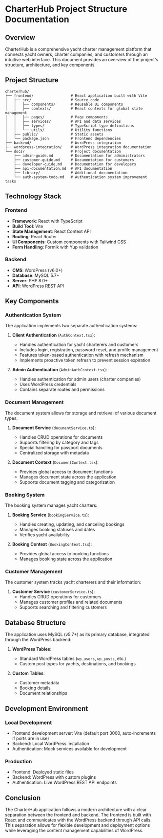 # CharterHub Project Structure Documentation

## Overview

CharterHub is a comprehensive yacht charter management platform that connects yacht owners, charter companies, and customers through an intuitive web interface. This document provides an overview of the project's structure, architecture, and key components.

## Project Structure

```
charterhub/
├── frontend/                 # React application built with Vite
│   ├── src/                  # Source code
│   │   ├── components/       # Reusable UI components
│   │   ├── contexts/         # React contexts for global state management
│   │   ├── pages/            # Page components
│   │   ├── services/         # API and data services
│   │   ├── types/            # TypeScript type definitions
│   │   └── utils/            # Utility functions
│   ├── public/               # Static assets
│   └── package.json          # Frontend dependencies
├── backend/                  # WordPress integration
├── wordpress-integration/    # WordPress integration documentation
└── docs/                     # Project documentation
    ├── admin-guide.md        # Documentation for administrators
    ├── customer-guide.md     # Documentation for customers
    ├── developer-guide.md    # Documentation for developers
    ├── api-documentation.md  # API documentation
    ├── library/              # Additional documentation
    └── auth-system-todo.md   # Authentication system improvement tasks
```

## Technology Stack

### Frontend
- **Framework**: React with TypeScript
- **Build Tool**: Vite
- **State Management**: React Context API
- **Routing**: React Router
- **UI Components**: Custom components with Tailwind CSS
- **Form Handling**: Formik with Yup validation

### Backend
- **CMS**: WordPress (v6.0+)
- **Database**: MySQL 5.7+
- **Server**: PHP 8.0+
- **API**: WordPress REST API

## Key Components

### Authentication System

The application implements two separate authentication systems:

1. **Client Authentication** (`AuthContext.tsx`):
   - Handles authentication for yacht charterers and customers
   - Includes login, registration, password reset, and profile management
   - Features token-based authentication with refresh mechanism
   - Implements proactive token refresh to prevent session expiration

2. **Admin Authentication** (`AdminAuthContext.tsx`):
   - Handles authentication for admin users (charter companies)
   - Uses WordPress credentials
   - Contains separate routes and permissions

### Document Management

The document system allows for storage and retrieval of various document types:

1. **Document Service** (`documentService.ts`):
   - Handles CRUD operations for documents
   - Supports filtering by category and tags
   - Special handling for passport documents
   - Centralized storage with metadata

2. **Document Context** (`DocumentContext.tsx`):
   - Provides global access to document functions
   - Manages document state across the application
   - Supports document tagging and categorization

### Booking System

The booking system manages yacht charters:

1. **Booking Service** (`bookingService.ts`):
   - Handles creating, updating, and canceling bookings
   - Manages booking statuses and dates
   - Verifies yacht availability

2. **Booking Context** (`BookingContext.tsx`):
   - Provides global access to booking functions
   - Manages booking state across the application

### Customer Management

The customer system tracks yacht charterers and their information:

1. **Customer Service** (`customerService.ts`):
   - Handles CRUD operations for customers
   - Manages customer profiles and related documents
   - Supports searching and filtering customers

## Database Structure

The application uses MySQL (v5.7+) as its primary database, integrated through the WordPress backend:

1. **WordPress Tables**:
   - Standard WordPress tables (`wp_users`, `wp_posts`, etc.)
   - Custom post types for yachts, destinations, and bookings

2. **Custom Tables**:
   - Customer metadata
   - Booking details
   - Document relationships

## Development Environment

### Local Development
- Frontend development server: Vite (default port 3000, auto-increments if ports are in use)
- Backend: Local WordPress installation
- Authentication: Mock services available for development

### Production
- Frontend: Deployed static files
- Backend: WordPress with custom plugins
- Authentication: Live WordPress REST API endpoints

## Conclusion

The CharterHub application follows a modern architecture with a clear separation between the frontend and backend. The frontend is built with React and communicates with the WordPress backend through API calls. This separation allows for flexible development and deployment options while leveraging the content management capabilities of WordPress. 